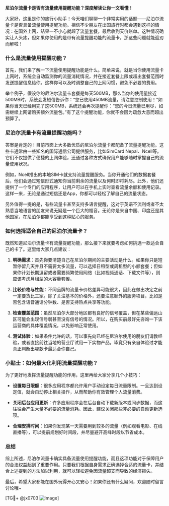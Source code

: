 **尼泊尔流量卡是否有流量使用提醒功能？深度解读让你一文看懂！**

大家好，这里是你的旅行小助手！今天咱们聊聊一个非常实用的话题——尼泊尔流量卡是否具备流量使用提醒功能。相信不少朋友在出国旅行时都会遇到这样的情况：在国外上网，结果一不小心就超了流量套餐，最后收到天价账单。这种情况确实让人头疼，但如果你使用的是带有流量提醒功能的流量卡，那这些问题就能迎刃而解啦！

### 什么是流量使用提醒功能？

首先，我们来了解一下流量使用提醒功能是什么。简单来说，就是当你使用流量卡上网时，系统会自动监测你的流量消耗情况，并在接近套餐上限或超出套餐范围时发送提醒信息给你。这样你可以及时调整自己的上网习惯，避免不必要的费用。

举个例子，假设你的尼泊尔流量卡套餐是每天500MB，那么当你的使用量接近500MB时，系统会发短信告诉你：“您已使用450MB流量，请注意控制使用！”如果你当天已经用完了这500MB，系统还会再次提醒你：“您的今日流量已用尽，如需继续上网请购买额外流量包。”有了这个提醒功能，你就不会因为疏忽大意而超出预算了。

### 尼泊尔流量卡有流量提醒功能吗？

答案是肯定的！目前市面上大多数优质的尼泊尔流量卡都配备了流量提醒功能。这些卡通常由一些知名的国际通信公司提供服务，比如SimCard Nepal、Ncell等。它们不仅提供了便捷的上网体验，还通过各种方式确保用户能够随时掌握自己的流量使用状况。

例如，Ncell推出的本地SIM卡就支持流量提醒服务。当你开通他们的数据套餐后，他们会通过短信形式通知你当前剩余的流量以及何时即将耗尽。此外，他们还提供了一个专门的应用程序，让用户可以在手机上实时查看流量余额和使用记录。这样一来，无论是通过短信还是App，你都可以轻松了解自己的流量状态。

另外值得一提的是，有些流量卡甚至支持多语言提醒，这对于英语不流利或者不太熟悉当地语言的朋友来说无疑是一个巨大的福音。无论你是来自中国、印度还是其他国家，在尼泊尔都能享受到这种贴心的服务。

### 如何选择适合自己的尼泊尔流量卡？

既然知道尼泊尔流量卡有流量提醒功能，那么接下来就要考虑如何挑选一款适合自己的卡了。这里给大家几点建议：

1. **明确需求**：首先你要清楚自己在尼泊尔期间的主要活动是什么。如果你只是短暂停留几天并且不需要太多流量，可以选择日租型或周租型的小额套餐；但如果你计划长期逗留或者需要频繁使用网络（比如视频通话、下载文件等），则应该考虑月租型的大容量套餐。

2. **比较价格与性能**：不同品牌的流量卡价格差异可能很大，因此在做出决定之前一定要货比三家。除了关注基本的价格外，还要注意额外的服务项目，比如是否包含语音通话分钟数、是否支持热点共享等功能。

3. **检查覆盖范围**：虽然尼泊尔大部分地区都有良好的信号覆盖，但在某些偏远山区可能会出现信号弱甚至没有信号的情况。所以，在购买前最好先咨询一下该运营商的具体覆盖情况，以免影响正常使用。

4. **测试体验**：如果条件允许的话，可以事先向已经在尼泊尔使用的朋友们请教经验，或者直接前往当地的营业厅试用一下实物产品。毕竟只有亲自体验过才能真正判断出哪款卡最适合你自己。

### 小贴士：如何最大化利用流量提醒功能？

为了更好地发挥流量提醒功能的作用，这里再给大家分享几个小技巧：

- **设置每日限额**：很多应用程序都允许用户手动设定每日流量限制。一旦达到设定值，就会自动停止相关操作，从而帮助你有效管理个人流量消费。
  
- **关闭后台应用更新**：许多应用程序会在后台自动下载新版本或同步数据，而这往往会产生大量不必要的流量消耗。因此，建议关闭那些非必要的自动更新选项。

- **合理安排时间**：如果你发现某一天需要用到较多的流量（例如观看电影、在线直播等），可以提前规划好时间段，并尽量避开高峰时段以节省成本。

### 总结

综上所述，尼泊尔流量卡确实具备流量使用提醒功能，而且这项功能对于保障用户的合法权益起到了重要作用。只要我们根据自身需求正确选择合适的流量卡，并结合上述提到的方法加以利用，就可以轻松避免因流量超支而导致的经济损失。

最后，希望大家都能在国外玩得开心又安心！如果你还有什么疑问，欢迎随时留言讨论哦~

[TG💪+ @jx0703 ![Image](https://github.com/user-attachments/assets/dbca1d08-cadb-493c-b0ec-ad6f7a83f270)]